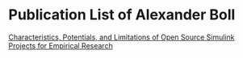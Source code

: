 # Publication List of Alexander Boll

[Characteristics, Potentials, and Limitations of Open Source Simulink Projects for Empirical Research]()
